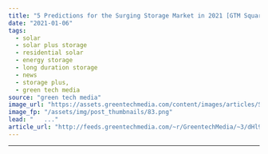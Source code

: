 ```yaml
---
title: "5 Predictions for the Surging Storage Market in 2021 [GTM Squared]"
date: "2021-01-06"
tags: 
  - solar
  - solar plus storage 
  - residential solar
  - energy storage
  - long duration storage
  - news
  - storage plus,
  - green tech media
source: "green tech media"
image_url: "https://assets.greentechmedia.com/content/images/articles/Storage-Plus-River.png"
image_fp: "/assets/img/post_thumbnails/83.png"
lead: "   ..."
article_url: "http://feeds.greentechmedia.com/~r/GreentechMedia/~3/dHl9J7e56yQ/five-predictions-for-the-surging-storage-market-in-2021"
---
```


---

